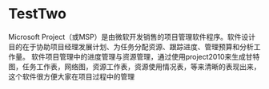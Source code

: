 # TestTwo
Microsoft Project（或MSP）是由微软开发销售的项目管理软件程序。软件设计目的在于协助项目经理发展计划、为任务分配资源、跟踪进度、管理预算和分析工作量。
软件项目管理中的进度管理与资源管理，通过使用project2010来生成甘特图，任务工作表，网络图，资源工作表，资源使用情况表，等来清晰的表现出来，
这个软件很方便大家在项目过程中的管理
